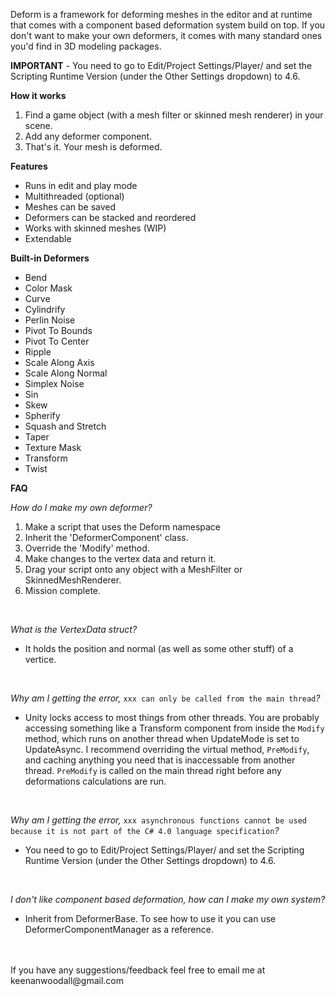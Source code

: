 Deform is a framework for deforming meshes in the editor and at runtime that comes with a component based deformation system build on top.
If you don't want to make your own deformers, it comes with many standard ones you'd find in 3D modeling packages.

**IMPORTANT** - You need to go to Edit/Project Settings/Player/ and set the Scripting Runtime Version (under the Other Settings dropdown) to 4.6.

**How it works**
1. Find a game object (with a mesh filter or skinned mesh renderer) in your scene.
2. Add any deformer component.
3. That's it. Your mesh is deformed.

**Features**
- Runs in edit and play mode
- Multithreaded (optional)
- Meshes can be saved
- Deformers can be stacked and reordered
- Works with skinned meshes (WIP)
- Extendable

**Built-in Deformers**
- Bend
- Color Mask
- Curve
- Cylindrify
- Perlin Noise
- Pivot To Bounds
- Pivot To Center
- Ripple
- Scale Along Axis
- Scale Along Normal
- Simplex Noise
- Sin
- Skew
- Spherify
- Squash and Stretch
- Taper
- Texture Mask
- Transform
- Twist

**FAQ**

_How do I make my own deformer?_
1. Make a script that uses the Deform namespace
2. Inherit the 'DeformerComponent' class.
3. Override the 'Modify' method.
4. Make changes to the vertex data and return it.
5. Drag your script onto any object with a MeshFilter or SkinnedMeshRenderer.
6. Mission complete.

<br />

_What is the VertexData struct?_
- It holds the position and normal (as well as some other stuff) of a vertice.

<br />

_Why am I getting the error,_ `xxx can only be called from the main thread`_?_
- Unity locks access to most things from other threads. You are probably accessing something like a Transform component from inside the `Modify` method, which runs on another thread when UpdateMode is set to UpdateAsync. I recommend overriding the virtual method, `PreModify`, and caching anything you need that is inaccessable from another thread. `PreModify` is called on the main thread right before any deformations calculations are run.

<br />

_Why am I getting the error,_ `xxx asynchronous functions cannot be used because it is not part of the C# 4.0 language specification`_?_
- You need to go to Edit/Project Settings/Player/ and set the Scripting Runtime Version (under the Other Settings dropdown) to 4.6.

<br />

_I don't like component based deformation, how can I make my own system?_
- Inherit from DeformerBase. To see how to use it you can use DeformerComponentManager as a reference.

<br />
<br />
If you have any suggestions/feedback feel free to email me at keenanwoodall@gmail.com
